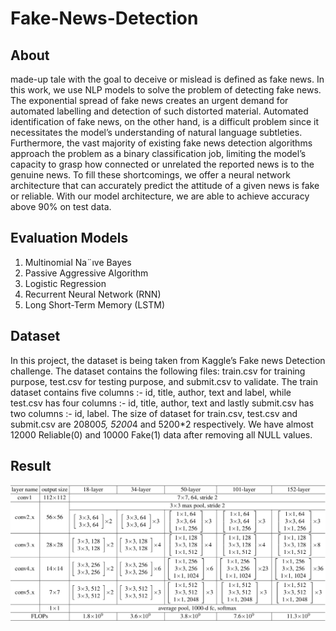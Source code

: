 # Fake-News-Detection

## About

 made-up tale with the goal to deceive or mislead is defined as fake news. In this work, we
use NLP models to solve the problem of detecting fake news. The exponential spread of fake
news creates an urgent demand for automated
labelling and detection of such distorted material. Automated identification of fake news,
on the other hand, is a difficult problem since it
necessitates the model’s understanding of natural language subtleties. Furthermore, the vast
majority of existing fake news detection algorithms approach the problem as a binary classification job, limiting the model’s capacity to
grasp how connected or unrelated the reported
news is to the genuine news. To fill these shortcomings, we offer a neural network architecture that can accurately predict the attitude of a
given news is fake or reliable. With our model
architecture, we are able to achieve accuracy
above 90% on test data.

## Evaluation Models

1. Multinomial Na¨ıve Bayes
2. Passive Aggressive Algorithm
3. Logistic Regression
4. Recurrent Neural Network (RNN)
5. Long Short-Term Memory (LSTM)

## Dataset

In this project, the dataset is being taken from
Kaggle’s Fake news Detection challenge. The
dataset contains the following files: train.csv for
training purpose, test.csv for testing purpose, and
submit.csv to validate. The train dataset contains
five columns :- id, title, author, text and label, while
test.csv has four columns :- id, title, author, text and
lastly submit.csv has two columns :- id, label. The
size of dataset for train.csv, test.csv and submit.csv
are 20800*5, 5200*4 and 5200*2 respectively. We
have almost 12000 Reliable(0) and 10000 Fake(1)
data after removing all NULL values.

## Result

![alt text](https://github.com/Dhrumil-1997/Covid19_Prediction/blob/main/Resnet50.png)

